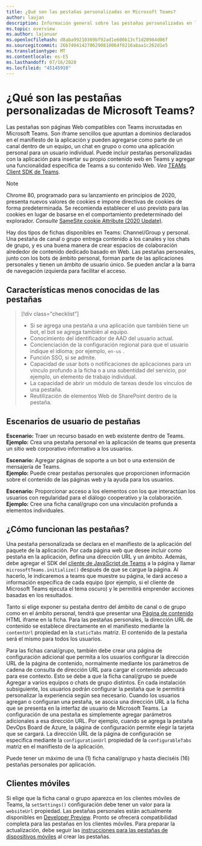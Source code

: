 ```yaml
---
title: ¿Qué son las pestañas personalizadas en Microsoft Teams?
author: laujan
description: Información general sobre las pestañas personalizadas en la plataforma de Microsoft Teams
ms.topic: overview
ms.author: lajanuar
ms.openlocfilehash: d8aba99210369bf92ad1e600b13cf1d20984d06f
ms.sourcegitcommit: 26b7404142706290810064f8216abaa1c262d1e5
ms.translationtype: MT
ms.contentlocale: es-ES
ms.lasthandoff: 07/16/2020
ms.locfileid: "45145910"
---
```

# <a name="what-are-microsoft-teams-custom-tabs"></a>¿Qué son las pestañas personalizadas de Microsoft Teams?

Las pestañas son páginas Web compatibles con Teams incrustadas en Microsoft Teams. Son iframe sencillos que apuntan a dominios declarados en el manifiesto de la aplicación y pueden agregarse como parte de un canal dentro de un equipo, un chat en grupo o como una aplicación personal para un usuario individual. Puede incluir pestañas personalizadas con la aplicación para insertar su propio contenido web en Teams y agregar una funcionalidad específica de Teams a su contenido Web. *Vea* [TEAMs Client SDK de Teams](/javascript/api/overview/msteams-client).

> [!NOTE]
> Chrome 80, programado para su lanzamiento en principios de 2020, presenta nuevos valores de cookies e impone directivas de cookies de forma predeterminada. Se recomienda establecer el uso previsto para las cookies en lugar de basarse en el comportamiento predeterminado del explorador. *Consulte* [SameSite cookie Attribute (2020 Update)](../resources/samesite-cookie-update.md).

Hay dos tipos de fichas disponibles en Teams: Channel/Group y personal. Una pestaña de canal o grupo entrega contenido a los canales y los chats de grupo, y es una buena manera de crear espacios de colaboración alrededor de contenido dedicado basado en Web. Las pestañas personales, junto con los bots de ámbito personal, forman parte de las aplicaciones personales y tienen un ámbito de usuario único. Se pueden anclar a la barra de navegación izquierda para facilitar el acceso.

## <a name="lesser-known-tab-features"></a>Características menos conocidas de las pestañas

> [!div class="checklist"]
>
> * Si se agrega una pestaña a una aplicación que también tiene un bot, el bot se agrega también al equipo.
> * Conocimiento del identificador de AAD del usuario actual.
> * Concienciación de la configuración regional para que el usuario indique el idioma; por ejemplo, `en-us` . 
> * Función SSO, si se admite.
> * Capacidad de usar bots o notificaciones de aplicaciones para un vínculo profundo a la ficha o a una subentidad del servicio, por ejemplo, un elemento de trabajo individual.
> * La capacidad de abrir un módulo de tareas desde los vínculos de una pestaña.
> * Reutilización de elementos Web de SharePoint dentro de la pestaña.

## <a name="tabs-user-scenarios"></a>Escenarios de usuario de pestañas

**Escenario:** Traer un recurso basado en web existente dentro de Teams. \
**Ejemplo:** Crea una pestaña personal en la aplicación de teams que presenta un sitio web corporativo informativo a los usuarios.

**Escenario:** Agregar páginas de soporte a un bot o una extensión de mensajería de Teams. \
**Ejemplo:** Puede crear pestañas personales que proporcionen información sobre el contenido de las páginas web y la ayuda para los usuarios.

**Escenario:** Proporcionar acceso a los elementos con los que interactúan los usuarios con regularidad para el diálogo cooperativo y la colaboración. \
**Ejemplo:** Cree una ficha canal/grupo con una vinculación profunda a elementos individuales.

## <a name="how-do-tabs-work"></a>¿Cómo funcionan las pestañas?

Una pestaña personalizada se declara en el manifiesto de la aplicación del paquete de la aplicación. Por cada página web que desee incluir como pestaña en la aplicación, defina una dirección URL y un ámbito. Además, debe agregar el SDK del [cliente de JavaScript de Teams](/javascript/api/overview/msteams-client) a la página y llamar `microsoftTeams.initialize()` después de que se cargue la página. Al hacerlo, le indicaremos a teams que muestre su página, le dará acceso a información específica de cada equipo (por ejemplo, si el cliente de Microsoft Teams ejecuta el tema oscuro) y le permitirá emprender acciones basadas en los resultados.

Tanto si elige exponer su pestaña dentro del ámbito de canal o de grupo como en el ámbito personal, tendrá que presentar una [Página de contenido](~/tabs/how-to/create-tab-pages/content-page.md) HTML iframe en la ficha. Para las pestañas personales, la dirección URL de contenido se establece directamente en el manifiesto mediante la `contentUrl` propiedad en la `staticTabs` matriz. El contenido de la pestaña será el mismo para todos los usuarios.

Para las fichas canal/grupo, también debe crear una página de configuración adicional que permita a los usuarios configurar la dirección URL de la página de contenido, normalmente mediante los parámetros de cadena de consulta de dirección URL para cargar el contenido adecuado para ese contexto. Esto se debe a que la ficha canal/grupo se puede Agregar a varios equipos o chats de grupo distintos. En cada instalación subsiguiente, los usuarios podrán configurar la pestaña que le permitirá personalizar la experiencia según sea necesario. Cuando los usuarios agregan o configuran una pestaña, se asocia una dirección URL a la ficha que se presenta en la interfaz de usuario de Microsoft Teams. La configuración de una pestaña es simplemente agregar parámetros adicionales a esa dirección URL. Por ejemplo, cuando se agrega la pestaña DevOps Board de Azure, la página de configuración permite elegir la tarjeta que se cargará. La dirección URL de la página de configuración se especifica mediante la `configurationUrl` propiedad de la `configurableTabs` matriz en el manifiesto de la aplicación.

Puede tener un máximo de una (1) ficha canal/grupo y hasta dieciséis (16) pestañas personales por aplicación.

## <a name="mobile-clients"></a>Clientes móviles

Si elige que la ficha canal o grupo aparezca en los clientes móviles de Teams, la `setSettings()` configuración debe tener un valor para la `websiteUrl` propiedad. Las pestañas personales están actualmente disponibles en [Developer Preview](~/resources/dev-preview/developer-preview-intro.md). Pronto se ofrecerá compatibilidad completa para las pestañas en los clientes móviles. Para preparar la actualización, debe seguir las [instrucciones para las pestañas de dispositivos móviles](~/tabs/design/tabs-mobile.md) al crear las pestañas.
